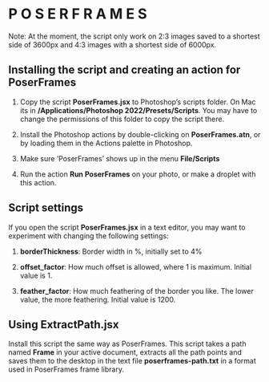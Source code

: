 P O S E R  F R A M E S
======================

Note: At the moment, the script only work on 2:3 images saved to a shortest side of 3600px and 4:3 images with a shortest side of 6000px.



Installing the script and creating an action for PoserFrames
------------------------------------------------------------

1. Copy the script **PoserFrames.jsx** to Photoshop’s scripts folder. On Mac its in **/Applications/Photoshop 2022/Presets/Scripts**. You may have to change the permissions of this folder to copy the script there.

2. Install the Photoshop actions by double-clicking on **PoserFrames.atn**, or by loading them in the Actions palette in Photoshop.

3. Make sure ’PoserFrames’ shows up in the menu **File/Scripts**

4. Run the action **Run PoserFrames** on your photo, or make a droplet with this action.


Script settings
---------------

If you open the script **PoserFrames.jsx** in a text editor, you may want to experiment with changing the following settings:

1. **borderThickness**: Border width in %, initially set to 4%

2. **offset_factor**: How much offset is allowed, where 1 is maximum. Initial value is 1.

3. **feather_factor**: How much feathering of the border you like. The lower value, the more feathering. Initial value is 1200.




Using ExtractPath.jsx
---------------------

Install this script the same way as PoserFrames. This script takes a path named **Frame** in your active document, extracts all the path points and saves them to the desktop in the text file **poserframes-path.txt** in a format used in PoserFrames frame library.